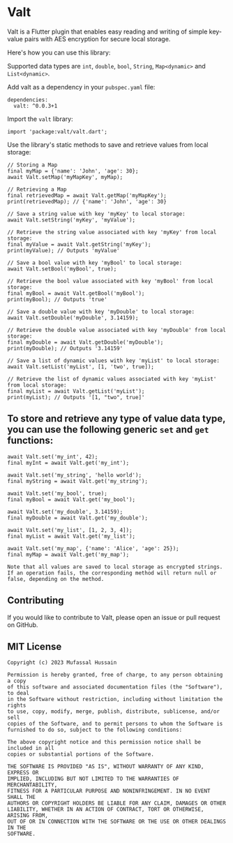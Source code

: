 
# Valt

Valt is a Flutter plugin that enables easy reading and writing of simple key-value pairs with AES encryption for secure local storage. 

Here's how you can use this library:

Supported data types are `int`, `double`, `bool`, `String`, `Map<dynamic>` and `List<dynamic>`.

Add valt as a dependency in your `pubspec.yaml` file:
```
dependencies:
  valt: ^0.0.3+1
```

Import the `valt` library:

```
import 'package:valt/valt.dart';
```
Use the library's static methods to save and retrieve values from local storage:
```
// Storing a Map
final myMap = {'name': 'John', 'age': 30};
await Valt.setMap('myMapKey', myMap);

// Retrieving a Map
final retrievedMap = await Valt.getMap('myMapKey');
print(retrievedMap); // {'name': 'John', 'age': 30}

// Save a string value with key 'myKey' to local storage:
await Valt.setString('myKey', 'myValue');

// Retrieve the string value associated with key 'myKey' from local storage:
final myValue = await Valt.getString('myKey');
print(myValue); // Outputs 'myValue'

// Save a bool value with key 'myBool' to local storage:
await Valt.setBool('myBool', true);

// Retrieve the bool value associated with key 'myBool' from local storage:
final myBool = await Valt.getBool('myBool');
print(myBool); // Outputs 'true'

// Save a double value with key 'myDouble' to local storage:
await Valt.setDouble('myDouble', 3.14159);

// Retrieve the double value associated with key 'myDouble' from local storage:
final myDouble = await Valt.getDouble('myDouble');
print(myDouble); // Outputs '3.14159'

// Save a list of dynamic values with key 'myList' to local storage:
await Valt.setList('myList', [1, 'two', true]);

// Retrieve the list of dynamic values associated with key 'myList' from local storage:
final myList = await Valt.getList('myList');
print(myList); // Outputs '[1, "two", true]'
```

## To store and retrieve any type of value data type, you can use the following generic `set` and `get` functions:

```
await Valt.set('my_int', 42);
final myInt = await Valt.get('my_int');

await Valt.set('my_string', 'hello world');
final myString = await Valt.get('my_string');

await Valt.set('my_bool', true);
final myBool = await Valt.get('my_bool');

await Valt.set('my_double', 3.14159);
final myDouble = await Valt.get('my_double');

await Valt.set('my_list', [1, 2, 3, 4]);
final myList = await Valt.get('my_list');

await Valt.set('my_map', {'name': 'Alice', 'age': 25});
final myMap = await Valt.get('my_map');

```


```
Note that all values are saved to local storage as encrypted strings. If an operation fails, the corresponding method will return null or false, depending on the method.
```

## Contributing 
If you would like to contribute to Valt, please open an issue or pull request on GitHub.

## MIT License
```
Copyright (c) 2023 Mufassal Hussain

Permission is hereby granted, free of charge, to any person obtaining a copy
of this software and associated documentation files (the "Software"), to deal
in the Software without restriction, including without limitation the rights
to use, copy, modify, merge, publish, distribute, sublicense, and/or sell
copies of the Software, and to permit persons to whom the Software is
furnished to do so, subject to the following conditions:

The above copyright notice and this permission notice shall be included in all
copies or substantial portions of the Software.

THE SOFTWARE IS PROVIDED "AS IS", WITHOUT WARRANTY OF ANY KIND, EXPRESS OR
IMPLIED, INCLUDING BUT NOT LIMITED TO THE WARRANTIES OF MERCHANTABILITY,
FITNESS FOR A PARTICULAR PURPOSE AND NONINFRINGEMENT. IN NO EVENT SHALL THE
AUTHORS OR COPYRIGHT HOLDERS BE LIABLE FOR ANY CLAIM, DAMAGES OR OTHER
LIABILITY, WHETHER IN AN ACTION OF CONTRACT, TORT OR OTHERWISE, ARISING FROM,
OUT OF OR IN CONNECTION WITH THE SOFTWARE OR THE USE OR OTHER DEALINGS IN THE
SOFTWARE.

```
